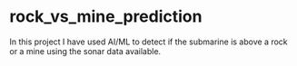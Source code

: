 # rock_vs_mine_prediction
In this project I have used AI/ML to detect if the submarine is above a rock or a mine using the sonar data available.
